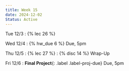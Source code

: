 ```yaml
---
title: Week 15
date: 2024-12-02
Status: Active
---
```


Tue 12/3
: {% lec 26 %}

Wed 12/4
: {% hw_due 6 %} Due, 5pm

Thu 12/5
: {% lec 27 %}
: {% disc 14 %} Wrap-Up

Fri 12/6
:  **Final Project**{: .label .label-proj-due} Due, 5pm
